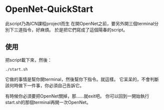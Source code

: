 # OpenNet-QuickStart

此script乃為ICN課程project而生
在開OpenNet之前，要另外開三個terminal分別下三道指令，好麻煩。
於是把它們寫成了這個陽春的script。

## 使用


把script載下來，然後：

    ./start.sh

它做的事情是幫你開terminal，然後幫你下指令。就這樣。
它呆呆的，不會判斷該何時做下一件事，你必須自己告訴它。

有時候你必須要把OpenNet關掉，那……就exit吧。
你可以回到一開始執行start.sh的那個terminal再開一次OpenNet。
